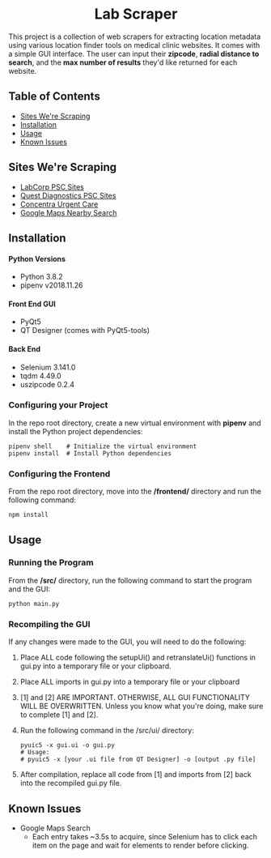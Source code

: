  <!-- <p align="center">
  <img src="https://raw.githubusercontent.com/rbondoc96/Clinic-Locator-and-Database/bcd29ad2c5a8cfb3cfb4b3b06aa2ed25ca7e7433/frontend/src/assets/nav-main-logo.svg">
</p> -->
<h1 align="center">Lab Scraper</h1>

<p align="left">
This project is a collection of web scrapers for extracting location metadata using various location finder tools on medical clinic websites. It comes with a simple GUI interface. The user can input their <b>zipcode</b>, <b>radial distance to search</b>, and the <b>max number of results</b> they'd like returned for each website.
</p>

## Table of Contents
- [Sites We're Scraping](#sites)
- [Installation](#install)
- [Usage](#usage)
- [Known Issues](#issues)

## Sites We're Scraping <a name="sites"></a>
<ul>
    <li><a href="https://www.labcorp.com/labs-and-appointments/results">LabCorp PSC Sites</a></li>
    <li><a href="https://appointment.questdiagnostics.com/patient/findlocation">Quest Diagnostics PSC Sites</a></li>
    <li><a href="https://www.concentra.com/urgent-care-centers/#g=&gtext=&glevel=&gstate=">Concentra Urgent Care</a></li>
    <li><a href="https://www.google.com/maps/">Google Maps Nearby Search</a></li>
</ul>

## Installation <a name = "install"></a>

<h4>Python Versions</h4>
<ul>
  <li>Python 3.8.2</li>
  <li>pipenv v2018.11.26</li>
</ul>

<h4>Front End GUI</h4>
<ul>
  <li>PyQt5</li>
  <li>QT Designer (comes with PyQt5-tools)</li>
</ul>

<h4>Back End</h4>
<ul>
  <li>Selenium 3.141.0</li>
  <li>tqdm 4.49.0</li>
  <li>uszipcode 0.2.4</li>
</ul>

<h3>Configuring your Project</h3>

In the repo root directory, create a new virtual environment with <b>pipenv</b> and install the Python project dependencies:

```
pipenv shell    # Initialize the virtual environment
pipenv install  # Install Python dependencies
```

<h3>Configuring the Frontend</h3>

From the repo root directory, move into the <b>/frontend/</b> directory and run the following command:

```
npm install
```

## Usage <a name = "usage"></a>

<h3>Running the Program</h3>

From the <b>/src/</b> directory, run the following command to start the program and the GUI:

```
python main.py
```

<h3>Recompiling the GUI</h3>

If any changes were made to the GUI, you will need to do the following:
1. Place ALL code following the setupUi() and retranslateUi() functions in gui.py into a temporary file or your clipboard.

2. Place ALL imports in gui.py into a temporary file or your clipboard

3. [1] and [2] ARE IMPORTANT. OTHERWISE, ALL GUI FUNCTIONALITY WILL BE OVERWRITTEN. Unless you know what you're doing, make sure to complete [1] and [2].

4. Run the following command in the /src/ui/ directory:

    ```
    pyuic5 -x gui.ui -o gui.py
    # Usage: 
    # pyuic5 -x [your .ui file from QT Designer] -o [output .py file]
    ```

5. After compilation, replace all code from [1] and imports from [2] back into the recompiled gui.py file.

## Known Issues <a name = "issues"></a>
<ul>
    <li>
        <div>Google Maps Search</div>
        <ul>
            <li>Each entry takes ~3.5s to acquire, since Selenium has to click each item on the page and wait for elements to render before clicking.</li>
        </ul>
    </li>
</ul>